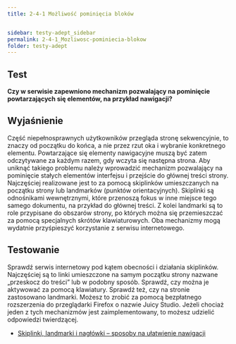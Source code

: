 ```yaml
---
title: 2-4-1 Możliwość pominięcia bloków


sidebar: testy-adept_sidebar
permalink: 2-4-1_Mozliwosc-pominiecia-blokow
folder: testy-adept
---
```


## Test
**Czy w serwisie zapewniono mechanizm pozwalający na pominięcie powtarzających się elementów, na przykład nawigacji?**

## Wyjaśnienie
Część niepełnosprawnych użytkowników przegląda stronę sekwencyjnie, to znaczy od początku do końca, a nie przez rzut oka i wybranie konkretnego elementu. Powtarzające się elementy nawigacyjne muszą być zatem odczytywane za każdym razem, gdy wczyta się następna strona. Aby uniknąć takiego problemu należy wprowadzić mechanizm pozwalający na pominięcie stałych elementów interfejsu i przejście do głównej treści strony. Najczęściej realizowane jest to za pomocą skiplinków umieszczanych na początku strony lub landmarków (punktów orientacyjnych). Skiplinki są odnośnikami wewnętrznymi, które przenoszą fokus w inne miejsce tego samego dokumentu, na przykład do głównej treści. Z kolei landmarki są to role przypisane do obszarów strony, po których można się przemieszczać za pomocą specjalnych skrótów klawiaturowych. Oba mechanizmy mogą wydatnie przyśpieszyć korzystanie z serwisu internetowego.

## Testowanie
Sprawdź serwis internetowy pod kątem obecności i działania skiplinków. Najczęściej są to linki umieszczone na samym początku strony nazwane „przeskocz do treści” lub w podobny sposób. Sprawdź, czy można je aktywować za pomocą klawiatury. Sprawdź też, czy na stronie zastosowano landmarki. Możesz to zrobić za pomocą bezpłatnego rozszerzenia do przeglądarki Firefox o nazwie Juicy Studio. Jeżeli chociaż jeden z tych mechanizmów jest zaimplementowany, to możesz udzielić odpowiedzi twierdzącej.
-	[Skiplinki, landmarki i nagłówki – sposoby na ułatwienie nawigacji](http://informaton.pl/?p=629)

